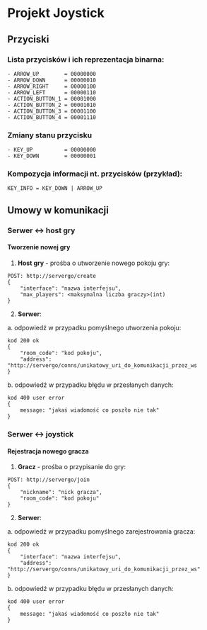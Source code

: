 # Projekt Joystick

## Przyciski

### Lista przycisków i ich reprezentacja binarna:
```
- ARROW_UP        = 00000000
- ARROW_DOWN      = 00000010
- ARROW_RIGHT     = 00000100
- ARROW_LEFT      = 00000110
- ACTION_BUTTON_1 = 00001000
- ACTION_BUTTON_2 = 00001010
- ACTION_BUTTON_3 = 00001100
- ACTION_BUTTON_4 = 00001110
```

### Zmiany stanu przycisku
```
- KEY_UP          = 00000000
- KEY_DOWN        = 00000001
```

### Kompozycja informacji nt. przycisków (przykład):
`KEY_INFO = KEY_DOWN | ARROW_UP`


## Umowy w komunikacji

### Serwer <-> host gry

#### Tworzenie nowej gry

1) **Host gry** - prośba o utworzenie nowego pokoju gry:
```
POST: http://servergo/create
{
    "interface": "nazwa interfejsu",
    "max_players": <maksymalna liczba graczy>(int)
}
```
2) **Serwer**:

a. odpowiedź w przypadku pomyślnego utworzenia pokoju:
```
kod 200 ok
{
    "room_code": "kod pokoju",
    "address": "http://servergo/conns/unikatowy_uri_do_komunikacji_przez_ws
}
```

b. odpowiedź w przypadku błędu w przesłanych danych:
```
kod 400 user error
{
    message: "jakaś wiadomość co poszło nie tak"
}
```

### Serwer <-> joystick

#### Rejestracja nowego gracza

1) **Gracz** - prośba o przypisanie do gry:
```
POST: http://servergo/join
{
    "nickname": "nick gracza",
    "room_code": "kod pokoju"
}
```

2) **Serwer**:

a. odpowiedź w przypadku pomyślnego zarejestrowania gracza:
```
kod 200 ok
{
    "interface": "nazwa interfejsu",
    "address": "http://servergo/conns/unikatowy_uri_do_komunikacji_przez_ws"
}
```

b. odpowiedź w przypadku błędu w przesłanych danych:
```
kod 400 user error
{
    message: "jakaś wiadomość co poszło nie tak"
}
```